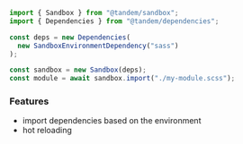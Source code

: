 ```javascript
import { Sandbox } from "@tandem/sandbox";
import { Dependencies } from "@tandem/dependencies";

const deps = new Dependencies(
  new SandboxEnvironmentDependency("sass")
);

const sandbox = new Sandbox(deps);
const module = await sandbox.import("./my-module.scss");
```

### Features

- import dependencies based on the environment
- hot reloading